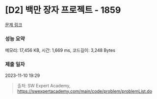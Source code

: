 # [D2] 백만 장자 프로젝트 - 1859 

[문제 링크](https://swexpertacademy.com/main/code/problem/problemDetail.do?contestProbId=AV5LrsUaDxcDFAXc) 

### 성능 요약

메모리: 17,456 KB, 시간: 1,669 ms, 코드길이: 3,248 Bytes

### 제출 일자

2023-11-10 19:29



> 출처: SW Expert Academy, https://swexpertacademy.com/main/code/problem/problemList.do